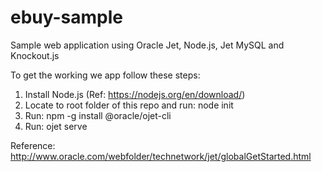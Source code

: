 # ebuy-sample
Sample web application using Oracle Jet, Node.js, Jet MySQL and Knockout.js

To get the working we app follow these steps:
1. Install Node.js (Ref: https://nodejs.org/en/download/)
2. Locate to root folder of this repo and run: node init
3. Run: npm -g install @oracle/ojet-cli
4. Run: ojet serve

Reference: http://www.oracle.com/webfolder/technetwork/jet/globalGetStarted.html
